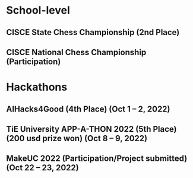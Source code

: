 # School-level

## CISCE State Chess Championship  (2nd Place)
## CISCE National Chess Championship  (Participation)

# Hackathons 
## AIHacks4Good (4th Place) (Oct 1 – 2, 2022)
## TiE University APP-A-THON 2022 (5th Place) (200 usd prize won) (Oct 8 – 9, 2022)
## MakeUC 2022 (Participation/Project submitted) (Oct 22 – 23, 2022)

